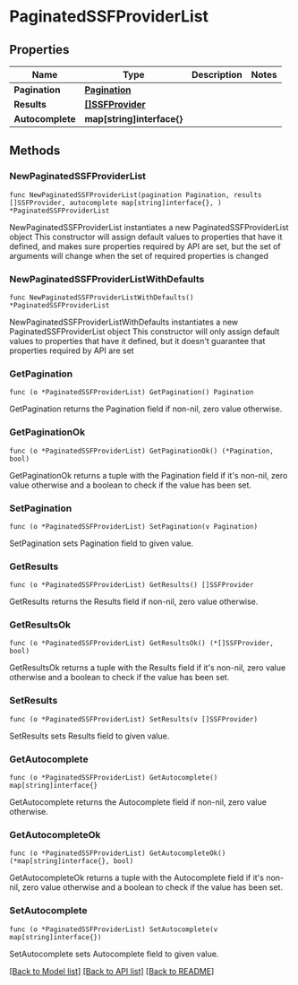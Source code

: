 # PaginatedSSFProviderList

## Properties

Name | Type | Description | Notes
------------ | ------------- | ------------- | -------------
**Pagination** | [**Pagination**](Pagination.md) |  | 
**Results** | [**[]SSFProvider**](SSFProvider.md) |  | 
**Autocomplete** | **map[string]interface{}** |  | 

## Methods

### NewPaginatedSSFProviderList

`func NewPaginatedSSFProviderList(pagination Pagination, results []SSFProvider, autocomplete map[string]interface{}, ) *PaginatedSSFProviderList`

NewPaginatedSSFProviderList instantiates a new PaginatedSSFProviderList object
This constructor will assign default values to properties that have it defined,
and makes sure properties required by API are set, but the set of arguments
will change when the set of required properties is changed

### NewPaginatedSSFProviderListWithDefaults

`func NewPaginatedSSFProviderListWithDefaults() *PaginatedSSFProviderList`

NewPaginatedSSFProviderListWithDefaults instantiates a new PaginatedSSFProviderList object
This constructor will only assign default values to properties that have it defined,
but it doesn't guarantee that properties required by API are set

### GetPagination

`func (o *PaginatedSSFProviderList) GetPagination() Pagination`

GetPagination returns the Pagination field if non-nil, zero value otherwise.

### GetPaginationOk

`func (o *PaginatedSSFProviderList) GetPaginationOk() (*Pagination, bool)`

GetPaginationOk returns a tuple with the Pagination field if it's non-nil, zero value otherwise
and a boolean to check if the value has been set.

### SetPagination

`func (o *PaginatedSSFProviderList) SetPagination(v Pagination)`

SetPagination sets Pagination field to given value.


### GetResults

`func (o *PaginatedSSFProviderList) GetResults() []SSFProvider`

GetResults returns the Results field if non-nil, zero value otherwise.

### GetResultsOk

`func (o *PaginatedSSFProviderList) GetResultsOk() (*[]SSFProvider, bool)`

GetResultsOk returns a tuple with the Results field if it's non-nil, zero value otherwise
and a boolean to check if the value has been set.

### SetResults

`func (o *PaginatedSSFProviderList) SetResults(v []SSFProvider)`

SetResults sets Results field to given value.


### GetAutocomplete

`func (o *PaginatedSSFProviderList) GetAutocomplete() map[string]interface{}`

GetAutocomplete returns the Autocomplete field if non-nil, zero value otherwise.

### GetAutocompleteOk

`func (o *PaginatedSSFProviderList) GetAutocompleteOk() (*map[string]interface{}, bool)`

GetAutocompleteOk returns a tuple with the Autocomplete field if it's non-nil, zero value otherwise
and a boolean to check if the value has been set.

### SetAutocomplete

`func (o *PaginatedSSFProviderList) SetAutocomplete(v map[string]interface{})`

SetAutocomplete sets Autocomplete field to given value.



[[Back to Model list]](../README.md#documentation-for-models) [[Back to API list]](../README.md#documentation-for-api-endpoints) [[Back to README]](../README.md)


